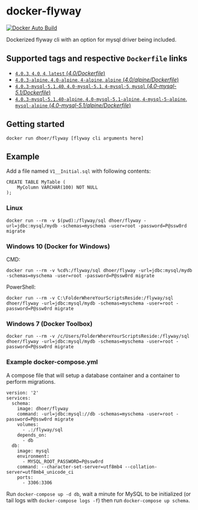 # docker-flyway

[![Docker Auto Build](https://img.shields.io/docker/automated/dhoer/flyway.svg?style=flat-square)][docker]

[docker]: https://hub.docker.com/r/dhoer/flyway/

Dockerized flyway cli with an option for mysql driver being included.

## Supported tags and respective `Dockerfile` links

-	[`4.0.3`, `4.0`, `4`, `latest` (*4.0/Dockerfile*)](https://github.com/dhoer/docker-flyway/blob/master/Dockerfile)
-	[`4.0.3-alpine`, `4.0-alpine`, `4-alpine`, `alpine` (*4.0/alpine/Dockerfile*)](https://github.com/dhoer/docker-flyway/blob/master/alpine/Dockerfile)
-	[`4.0.3-mysql-5.1.40`, `4.0-mysql-5.1`, `4-mysql-5`, `mysql` (*4.0-mysql-5.1/Dockerfile*)](https://github.com/dhoer/docker-flyway/blob/master/Dockerfile)
-	[`4.0.3-mysql-5.1.40-alpine`, `4.0-mysql-5.1-alpine`, `4-mysql-5-alpine`, `mysql-alpine` (*4.0-mysql-5.1/alpine/Dockerfile*)](https://github.com/dhoer/docker-flyway/blob/master/alpine/Dockerfile)

## Getting started

`docker run dhoer/flyway [flyway cli arguments here]`

## Example

Add a file named `V1__Initial.sql` with following contents:

```
CREATE TABLE MyTable (
    MyColumn VARCHAR(100) NOT NULL
);

```

### Linux
`docker run --rm -v $(pwd):/flyway/sql dhoer/flyway -url=jdbc:mysql/mydb -schemas=myschema -user=root -password=P@ssw0rd migrate`

### Windows 10 (Docker for Windows)
CMD:

`docker run --rm -v %cd%:/flyway/sql dhoer/flyway -url=jdbc:mysql/mydb -schemas=myschema -user=root -password=P@ssw0rd migrate`

PowerShell:

`docker run --rm -v C:\FolderWhereYourScriptsReside:/flyway/sql dhoer/flyway -url=jdbc:mysql/mydb -schemas=myschema -user=root -password=P@ssw0rd migrate`

### Windows 7 (Docker Toolbox)

`docker run --rm -v /c/Users/FolderWhereYourScriptsReside:/flyway/sql dhoer/flyway -url=jdbc:mysql/mydb -schemas=myschema -user=root -password=P@ssw0rd migrate`

### Example docker-compose.yml

A compose file that will setup a database container and a container to perform migrations.

```
version: '2'
services:
  schema:
    image: dhoer/flyway
    command: -url=jdbc:mysql://db -schemas=myschema -user=root -password=P@ssw0rd migrate
    volumes:
      - .:/flyway/sql
    depends_on:
      - db
  db:
    image: mysql
    environment:
      - MYSQL_ROOT_PASSWORD=P@ssw0rd
    command: --character-set-server=utf8mb4 --collation-server=utf8mb4_unicode_ci
    ports:
      - 3306:3306
```

Run `docker-compose up -d db`, wait a minute for MySQL to be initialized (or tail logs with `docker-compose logs -f`) then run `docker-compose up schema`.
